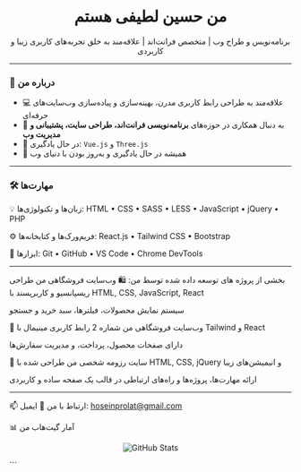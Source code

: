 <h1 align="center"> من حسین لطیفی هستم</h1>

<p align="center">
برنامه‌نویس و طراح وب | متخصص فرانت‌اند | علاقه‌مند به خلق تجربه‌های کاربری زیبا و کاربردی
</p>

---

### 💼 درباره من

- 💻 علاقه‌مند به طراحی رابط کاربری مدرن، بهینه‌سازی و پیاده‌سازی وب‌سایت‌های حرفه‌ای
- 🎯 به دنبال همکاری در حوزه‌های **برنامه‌نویسی فرانت‌اند، طراحی سایت، پشتیبانی و مدیریت وب**
- 🧠 در حال یادگیری: `Vue.js` و `Three.js`
- 🚀 همیشه در حال یادگیری و به‌روز بودن با دنیای وب

---

### 🛠 مهارت‌ها


💡 زبان‌ها و تکنولوژی‌ها:
HTML • CSS • SASS • LESS • JavaScript • jQuery • PHP

⚙️ فریم‌ورک‌ها و کتابخانه‌ها:
React.js • Tailwind CSS • Bootstrap

🧰 ابزارها:
Git • GitHub • VS Code • Chrome DevTools

---
بخشی از پروژه های توسعه داده شده توسط من:
🛍 وب‌سایت فروشگاهی من
طراحی ریسپانسیو و کاربرپسند با HTML, CSS, JavaScript, React

سیستم نمایش محصولات، فیلترها، سبد خرید و جستجو

🛒 وب‌سایت فروشگاهی من شماره 2
رابط کاربری مینیمال با Tailwind و React

دارای صفحات محصول، پرداخت، و مدیریت سفارش‌ها

💼 سایت رزومه شخصی من
طراحی شده با HTML, CSS, jQuery و انیمیشن‌های زیبا


ارائه مهارت‌ها، پروژه‌ها و راه‌های ارتباطی در قالب یک صفحه ساده و کاربردی

---
📫 ارتباط با من
📧 ایمیل: hoseinprolat@gmail.com


📊 آمار گیت‌هاب من
<p align="center"> <img src="https://github-readme-stats.vercel.app/api?username=Shadow216-fg&show_icons=true&theme=radical" alt="GitHub Stats" /> </p> ```
